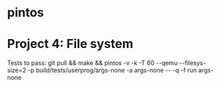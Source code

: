 # pintos

# Project 4: File system
Tests to pass:
git pull && make && pintos -v -k -T 60 --qemu  --filesys-size=2 -p build/tests/userprog/args-none -a args-none -- -q  -f run args-none